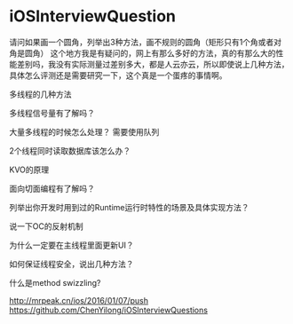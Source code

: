 # iOSInterviewQuestion

请问如果画一个圆角，列举出3种方法，画不规则的圆角（矩形只有1个角或者对角是圆角）
这个地方我是有疑问的，网上有那么多好的方法，真的有那么大的性能差别吗，我没有实际测量过差别多大，都是人云亦云，所以即使说上几种方法，具体怎么评测还是需要研究一下，这个真是一个蛋疼的事情啊。

多线程的几种方法

多线程信号量有了解吗？

大量多线程的时候怎么处理？
需要使用队列

2个线程同时读取数据库该怎么办？

KVO的原理

面向切面编程有了解吗？

列举出你开发时用到过的Runtime运行时特性的场景及具体实现方法？

说一下OC的反射机制

为什么一定要在主线程里面更新UI？

如何保证线程安全，说出几种方法？


什么是method swizzling?


http://mrpeak.cn/ios/2016/01/07/push
https://github.com/ChenYilong/iOSInterviewQuestions
